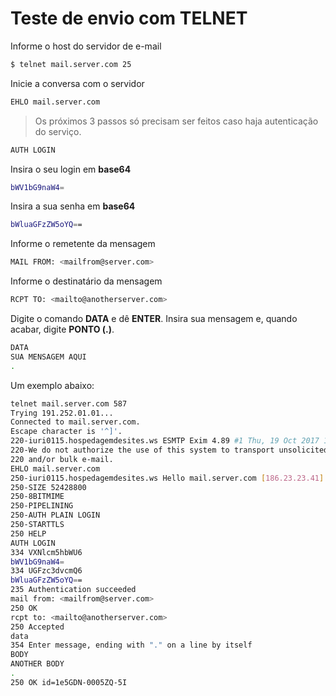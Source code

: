 # Teste de envio com TELNET

Informe o host do servidor de e-mail
```sh
$ telnet mail.server.com 25
```

Inicie a conversa com o servidor
```sh
EHLO mail.server.com
```

> Os próximos 3 passos só precisam ser feitos caso 
haja autenticação do serviço.

```sh
AUTH LOGIN
```

Insira o seu login em **base64**
```sh
bWV1bG9naW4=
```

Insira a sua senha em **base64**
```sh
bWluaGFzZW5oYQ==
```

Informe o remetente da mensagem
```sh
MAIL FROM: <mailfrom@server.com>
```

Informe o destinatário da mensagem
```sh
RCPT TO: <mailto@anotherserver.com>
```

Digite o comando **DATA** e dê **ENTER**. Insira sua mensagem e, quando acabar, digite **PONTO (.)**.
```sh
DATA
SUA MENSAGEM AQUI
.
```

Um exemplo abaixo:

```sh
telnet mail.server.com 587
Trying 191.252.01.01...
Connected to mail.server.com.
Escape character is '^]'.
220-iuri0115.hospedagemdesites.ws ESMTP Exim 4.89 #1 Thu, 19 Oct 2017 17:08:55 -0200 
220-We do not authorize the use of this system to transport unsolicited, 
220 and/or bulk e-mail.
EHLO mail.server.com
250-iuri0115.hospedagemdesites.ws Hello mail.server.com [186.23.23.41]
250-SIZE 52428800
250-8BITMIME
250-PIPELINING
250-AUTH PLAIN LOGIN
250-STARTTLS
250 HELP
AUTH LOGIN
334 VXNlcm5hbWU6
bWV1bG9naW4=
334 UGFzc3dvcmQ6
bWluaGFzZW5oYQ==
235 Authentication succeeded
mail from: <mailfrom@server.com>
250 OK
rcpt to: <mailto@anotherserver.com>
250 Accepted
data
354 Enter message, ending with "." on a line by itself
BODY
ANOTHER BODY
.
250 OK id=1e5GDN-0005ZQ-5I
```
